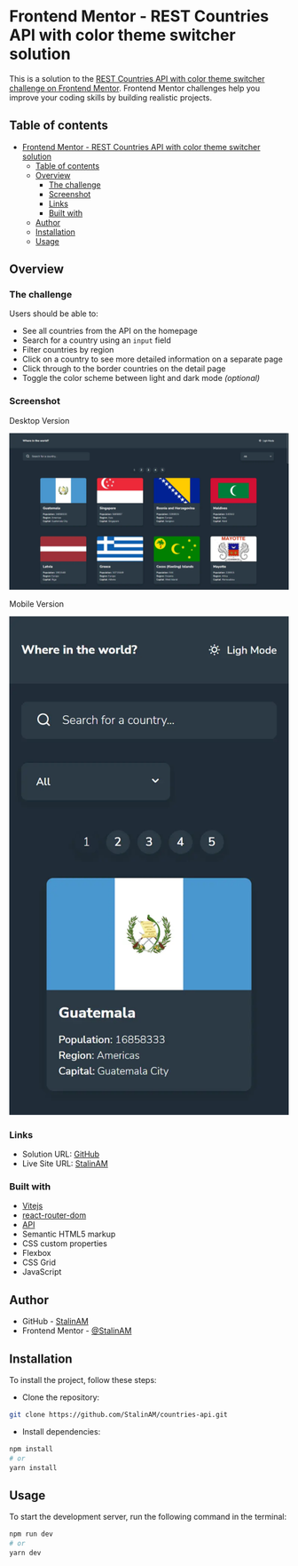 # Frontend Mentor - REST Countries API with color theme switcher solution

This is a solution to the [REST Countries API with color theme switcher challenge on Frontend Mentor](https://www.frontendmentor.io/challenges/rest-countries-api-with-color-theme-switcher-5cacc469fec04111f7b848ca). Frontend Mentor challenges help you improve your coding skills by building realistic projects.

## Table of contents

- [Frontend Mentor - REST Countries API with color theme switcher solution](#frontend-mentor---rest-countries-api-with-color-theme-switcher-solution)
  - [Table of contents](#table-of-contents)
  - [Overview](#overview)
    - [The challenge](#the-challenge)
    - [Screenshot](#screenshot)
    - [Links](#links)
    - [Built with](#built-with)
  - [Author](#author)
  - [Installation](#installation)
  - [Usage](#usage)

## Overview

### The challenge

Users should be able to:

- See all countries from the API on the homepage
- Search for a country using an `input` field
- Filter countries by region
- Click on a country to see more detailed information on a separate page
- Click through to the border countries on the detail page
- Toggle the color scheme between light and dark mode _(optional)_

### Screenshot

Desktop Version

![](./public/desktop.webp)

Mobile Version

![](./public/mobile.webp)

### Links

- Solution URL: [GitHub](https://github.com/StalinAM/countries-api.git)
- Live Site URL: [StalinAM](https://stalinam.github.io/countries-api/)

### Built with

- [Vitejs](https://vitejs.dev/)
- [react-router-dom](https://reactrouter.com/en/main)
- [API](https://restcountries.com/)
- Semantic HTML5 markup
- CSS custom properties
- Flexbox
- CSS Grid
- JavaScript

## Author

- GitHub - [StalinAM](https://github.com/StalinAM)
- Frontend Mentor - [@StalinAM](https://www.frontendmentor.io/profile/StalinAM)

## Installation

To install the project, follow these steps:

- Clone the repository:

```bash
git clone https://github.com/StalinAM/countries-api.git
```

- Install dependencies:

```bash
npm install
# or
yarn install
```

## Usage

To start the development server, run the following command in the terminal:

```bash
npm run dev
# or
yarn dev
```

